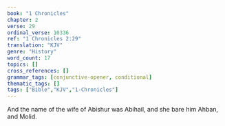 ```yaml
---
book: "1 Chronicles"
chapter: 2
verse: 29
ordinal_verse: 10336
ref: "1 Chronicles 2:29"
translation: "KJV"
genre: "History"
word_count: 17
topics: []
cross_references: []
grammar_tags: [conjunctive-opener, conditional]
thematic_tags: []
tags: ["Bible","KJV","1-Chronicles"]
---
```

And the name of the wife of Abishur was Abihail, and she bare him Ahban, and Molid.
